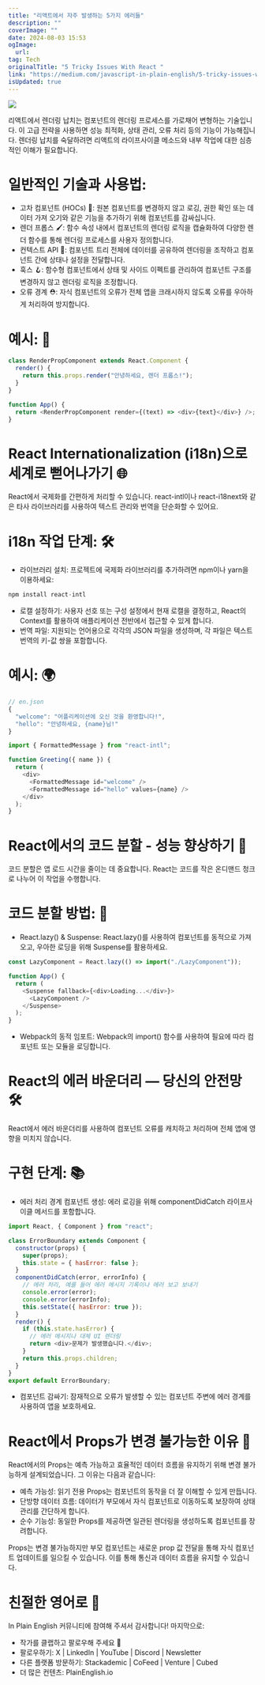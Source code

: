 ```yaml
---
title: "리액트에서 자주 발생하는 5가지 에러들"
description: ""
coverImage: ""
date: 2024-08-03 15:53
ogImage: 
  url: 
tag: Tech
originalTitle: "5 Tricky Issues With React "
link: "https://medium.com/javascript-in-plain-english/5-tricky-issues-with-react-40a9d888b0b3"
isUpdated: true
---
```






<img src="/assets/img/5TrickyIssuesWithReact_0.png" />

리액트에서 렌더링 납치는 컴포넌트의 렌더링 프로세스를 가로채어 변형하는 기술입니다. 이 고급 전략을 사용하면 성능 최적화, 상태 관리, 오류 처리 등의 기능이 가능해집니다. 렌더링 납치를 숙달하려면 리액트의 라이프사이클 메소드와 내부 작업에 대한 심층적인 이해가 필요합니다.

# 일반적인 기술과 사용법:

- 고차 컴포넌트 (HOCs) 🎁: 원본 컴포넌트를 변경하지 않고 로깅, 권한 확인 또는 데이터 가져 오기와 같은 기능을 추가하기 위해 컴포넌트를 감싸십니다.
- 렌더 프롭스 🖌️: 함수 속성 내에서 컴포넌트의 렌더링 로직을 캡슐화하여 다양한 렌더 함수를 통해 렌더링 프로세스를 사용자 정의합니다.
- 컨텍스트 API 🔗: 컴포넌트 트리 전체에 데이터를 공유하여 렌더링을 조작하고 컴포넌트 간에 상태나 설정을 전달합니다.
- 훅스 🪝: 함수형 컴포넌트에서 상태 및 사이드 이펙트를 관리하여 컴포넌트 구조를 변경하지 않고 렌더링 로직을 조정합니다.
- 오류 경계 ⛑️: 자식 컴포넌트의 오류가 전체 앱을 크래시하지 않도록 오류를 우아하게 처리하여 방지합니다.

<div class="content-ad"></div>

# 예시: 📝

```js
class RenderPropComponent extends React.Component {
  render() {
    return this.props.render("안녕하세요, 렌더 프롭스!");
  }
}
```

```js
function App() {
  return <RenderPropComponent render={(text) => <div>{text}</div>} />;
}
```

# React Internationalization (i18n)으로 세계로 뻗어나가기 🌐

<div class="content-ad"></div>

React에서 국제화를 간편하게 처리할 수 있습니다. react-intl이나 react-i18next와 같은 타사 라이브러리를 사용하여 텍스트 관리와 번역을 단순화할 수 있어요.

# i18n 작업 단계: 🛠️

- 라이브러리 설치: 프로젝트에 국제화 라이브러리를 추가하려면 npm이나 yarn을 이용하세요:

```js
npm install react-intl
```

<div class="content-ad"></div>

- 로캘 설정하기: 사용자 선호 또는 구성 설정에서 현재 로캘을 결정하고, React의 Context를 활용하여 애플리케이션 전반에서 접근할 수 있게 합니다.
- 번역 파일: 지원되는 언어용으로 각각의 JSON 파일을 생성하며, 각 파일은 텍스트 번역의 키-값 쌍을 포함합니다.

# 예시: 🌍

```js
// en.json
{
  "welcome": "어플리케이션에 오신 것을 환영합니다!",
  "hello": "안녕하세요, {name}님!"
}
```

```js
import { FormattedMessage } from "react-intl";

function Greeting({ name }) {
  return (
    <div>
      <FormattedMessage id="welcome" />
      <FormattedMessage id="hello" values={name} />
    </div>
  );
}
```

<div class="content-ad"></div>

# React에서의 코드 분할 - 성능 향상하기 🚀

코드 분할은 앱 로드 시간을 줄이는 데 중요합니다. React는 코드를 작은 온디맨드 청크로 나누어 이 작업을 수행합니다.

# 코드 분할 방법: 🤹

- React.lazy() & Suspense: React.lazy()를 사용하여 컴포넌트를 동적으로 가져오고, 우아한 로딩을 위해 Suspense를 활용하세요.

<div class="content-ad"></div>

```js
const LazyComponent = React.lazy(() => import("./LazyComponent"));

function App() {
  return (
    <Suspense fallback={<div>Loading...</div>}>
      <LazyComponent />
    </Suspense>
  );
}
```

- Webpack의 동적 임포트: Webpack의 import() 함수를 사용하여 필요에 따라 컴포넌트 또는 모듈을 로딩합니다.

# React의 에러 바운더리 — 당신의 안전망 🛠️

React에서 에러 바운더리를 사용하여 컴포넌트 오류를 캐치하고 처리하며 전체 앱에 영향을 미치지 않습니다.

<div class="content-ad"></div>

# 구현 단계: 📚

- 에러 처리 경계 컴포넌트 생성: 에러 로깅을 위해 componentDidCatch 라이프사이클 메서드를 포함합니다.

```js
import React, { Component } from "react";

class ErrorBoundary extends Component {
  constructor(props) {
    super(props);
    this.state = { hasError: false };
  }
  componentDidCatch(error, errorInfo) {
    // 에러 처리, 예를 들어 에러 메시지 기록이나 에러 보고 보내기
    console.error(error);
    console.error(errorInfo);
    this.setState({ hasError: true });
  }
  render() {
    if (this.state.hasError) {
      // 에러 메시지나 대체 UI 렌더링
      return <div>문제가 발생했습니다.</div>;
    }
    return this.props.children;
  }
}
export default ErrorBoundary;
```

- 컴포넌트 감싸기: 잠재적으로 오류가 발생할 수 있는 컴포넌트 주변에 에러 경계를 사용하여 앱을 보호하세요.

<div class="content-ad"></div>

# React에서 Props가 변경 불가능한 이유 📍

React에서의 Props는 예측 가능하고 효율적인 데이터 흐름을 유지하기 위해 변경 불가능하게 설계되었습니다. 그 이유는 다음과 같습니다:

- 예측 가능성: 읽기 전용 Props는 컴포넌트의 동작을 더 잘 이해할 수 있게 만듭니다.
- 단방향 데이터 흐름: 데이터가 부모에서 자식 컴포넌트로 이동하도록 보장하여 상태 관리를 간단하게 합니다.
- 순수 기능성: 동일한 Props를 제공하면 일관된 렌더링을 생성하도록 컴포넌트를 장려합니다.

Props는 변경 불가능하지만 부모 컴포넌트는 새로운 prop 값 전달을 통해 자식 컴포넌트 업데이트를 일으킬 수 있습니다. 이를 통해 통신과 데이터 흐름을 유지할 수 있습니다.

<div class="content-ad"></div>

# 친절한 영어로 🚀

In Plain English 커뮤니티에 참여해 주셔서 감사합니다! 마지막으로:

- 작가를 클랩하고 팔로우해 주세요 👏️️
- 팔로우하기: X | LinkedIn | YouTube | Discord | Newsletter
- 다른 플랫폼 방문하기: Stackademic | CoFeed | Venture | Cubed
- 더 많은 컨텐츠: PlainEnglish.io
